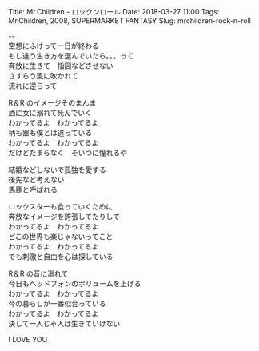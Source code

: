 Title: Mr.Children - ロックンロール
Date: 2018-03-27 11:00
Tags: Mr.Children, 2008, SUPERMARKET FANTASY
Slug: mrchildren-rock-n-roll


--  
空想にふけって一日が終わる  
もし違う生き方を選んでいたら。。。って  
奔放に生きて　指図などさせない  
さすらう風に吹かれて  
流れに逆らって  
  
R＆R のイメージそのまんま  
酒に女に溺れて死んでいく  
わかってるよ　わかってるよ  
柄も器も僕とは違っている  
わかってるよ　わかってるよ  
だけどたまらなく　そいつに憧れるや  
  
結婚などしないで孤独を愛する  
後先など考えない  
馬鹿と呼ばれる  
  
ロックスターも食っていくために  
奔放なイメージを誇張してたりして  
わかってるよ　わかってるよ  
どこの世界も楽じゃないってこと  
わかってるよ　わかってるよ  
でも刺激と自由を心は探している  
  
R＆R の音に溺れて  
今日もヘッドフォンのボリュームを上げる  
わかってるよ　わかってるよ  
今の暮らしが一番似合っている  
わかってるよ　わかってるよ  
決して一人じゃ人は生きていけない  
  
I LOVE YOU  
